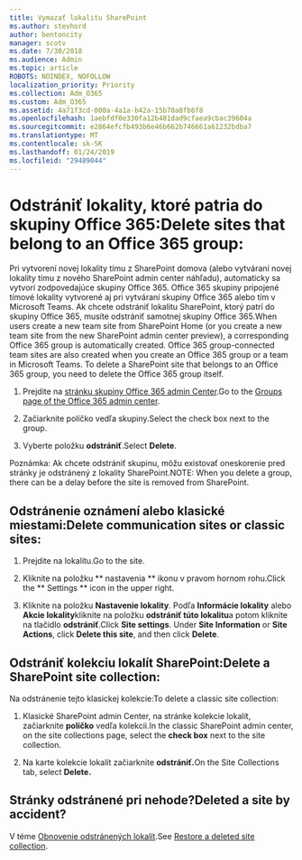 ```yaml
---
title: Vymazať lokalitu SharePoint
ms.author: stevhord
author: bentoncity
manager: scotv
ms.date: 7/30/2018
ms.audience: Admin
ms.topic: article
ROBOTS: NOINDEX, NOFOLLOW
localization_priority: Priority
ms.collection: Adm_O365
ms.custom: Adm_O365
ms.assetid: 4a71f3cd-000a-4a1a-b42a-15b70a8fb6f8
ms.openlocfilehash: 1aebfdf0e330fa12b481dad9cfaea9cbac39604a
ms.sourcegitcommit: e2864efcfb493b6e46b662b746661a61232bdba7
ms.translationtype: MT
ms.contentlocale: sk-SK
ms.lasthandoff: 01/24/2019
ms.locfileid: "29489044"
---
```

# <a name="delete-sites-that-belong-to-an-office-365-group"></a><span data-ttu-id="4a1ec-102">Odstrániť lokality, ktoré patria do skupiny Office 365:</span><span class="sxs-lookup"><span data-stu-id="4a1ec-102">Delete sites that belong to an Office 365 group:</span></span>

<span data-ttu-id="4a1ec-p101">Pri vytvorení novej lokality tímu z SharePoint domova (alebo vytváraní novej lokality tímu z nového SharePoint admin center náhľadu), automaticky sa vytvorí zodpovedajúce skupiny Office 365. Office 365 skupiny pripojené tímové lokality vytvorené aj pri vytváraní skupiny Office 365 alebo tím v Microsoft Teams. Ak chcete odstrániť lokalitu SharePoint, ktorý patrí do skupiny Office 365, musíte odstrániť samotnej skupiny Office 365.</span><span class="sxs-lookup"><span data-stu-id="4a1ec-p101">When users create a new team site from SharePoint Home (or you create a new team site from the new SharePoint admin center preview), a corresponding Office 365 group is automatically created. Office 365 group-connected team sites are also created when you create an Office 365 group or a team in Microsoft Teams. To delete a SharePoint site that belongs to an Office 365 group, you need to delete the Office 365 group itself.</span></span> 
  
1. <span data-ttu-id="4a1ec-106">Prejdite na [stránku skupiny Office 365 admin Center](https://portal.office.com/adminportal/home#/groups).</span><span class="sxs-lookup"><span data-stu-id="4a1ec-106">Go to the [Groups page of the Office 365 admin center](https://portal.office.com/adminportal/home#/groups).</span></span>
    
2. <span data-ttu-id="4a1ec-107">Začiarknite políčko vedľa skupiny.</span><span class="sxs-lookup"><span data-stu-id="4a1ec-107">Select the check box next to the group.</span></span>
    
3. <span data-ttu-id="4a1ec-108">Vyberte položku **odstrániť**.</span><span class="sxs-lookup"><span data-stu-id="4a1ec-108">Select **Delete**.</span></span>
    
<span data-ttu-id="4a1ec-109">Poznámka: Ak chcete odstrániť skupinu, môžu existovať oneskorenie pred stránky je odstránený z lokality SharePoint.</span><span class="sxs-lookup"><span data-stu-id="4a1ec-109">NOTE: When you delete a group, there can be a delay before the site is removed from SharePoint.</span></span>
  
## <a name="delete-communication-sites-or-classic-sites"></a><span data-ttu-id="4a1ec-110">Odstránenie oznámení alebo klasické miestami:</span><span class="sxs-lookup"><span data-stu-id="4a1ec-110">Delete communication sites or classic sites:</span></span>

1. <span data-ttu-id="4a1ec-111">Prejdite na lokalitu.</span><span class="sxs-lookup"><span data-stu-id="4a1ec-111">Go to the site.</span></span>
  
2. <span data-ttu-id="4a1ec-112">Kliknite na položku \*\* nastavenia \*\* ikonu v pravom hornom rohu.</span><span class="sxs-lookup"><span data-stu-id="4a1ec-112">Click the \*\* Settings \*\* icon in the upper right.</span></span> 
  
3. <span data-ttu-id="4a1ec-p102">Kliknite na položku **Nastavenie lokality**. Podľa **Informácie lokality** alebo **Akcie lokality**kliknite na položku **odstrániť túto lokalitu**a potom kliknite na tlačidlo **odstrániť**.</span><span class="sxs-lookup"><span data-stu-id="4a1ec-p102">Click **Site settings**. Under **Site Information** or **Site Actions**, click **Delete this site**, and then click **Delete**.</span></span>
  
## <a name="delete-a-sharepoint-site-collection"></a><span data-ttu-id="4a1ec-115">Odstrániť kolekciu lokalít SharePoint:</span><span class="sxs-lookup"><span data-stu-id="4a1ec-115">Delete a SharePoint site collection:</span></span>

<span data-ttu-id="4a1ec-116">Na odstránenie tejto klasickej kolekcie:</span><span class="sxs-lookup"><span data-stu-id="4a1ec-116">To delete a classic site collection:</span></span>
  
1. <span data-ttu-id="4a1ec-117">Klasické SharePoint admin Center, na stránke kolekcie lokalít, začiarknite **políčko** vedľa kolekcii.</span><span class="sxs-lookup"><span data-stu-id="4a1ec-117">In the classic SharePoint admin center, on the site collections page, select the **check box** next to the site collection.</span></span> 
    
2. <span data-ttu-id="4a1ec-118">Na karte kolekcie lokalít začiarknite **odstrániť.**</span><span class="sxs-lookup"><span data-stu-id="4a1ec-118">On the Site Collections tab, select **Delete.**</span></span>
    
## <a name="deleted-a-site-by-accident"></a><span data-ttu-id="4a1ec-119">Stránky odstránené pri nehode?</span><span class="sxs-lookup"><span data-stu-id="4a1ec-119">Deleted a site by accident?</span></span>

<span data-ttu-id="4a1ec-120">V téme [Obnovenie odstránených lokalít](https://go.microsoft.com/fwlink/?linkid=867660).</span><span class="sxs-lookup"><span data-stu-id="4a1ec-120">See [Restore a deleted site collection](https://go.microsoft.com/fwlink/?linkid=867660).</span></span>
  

